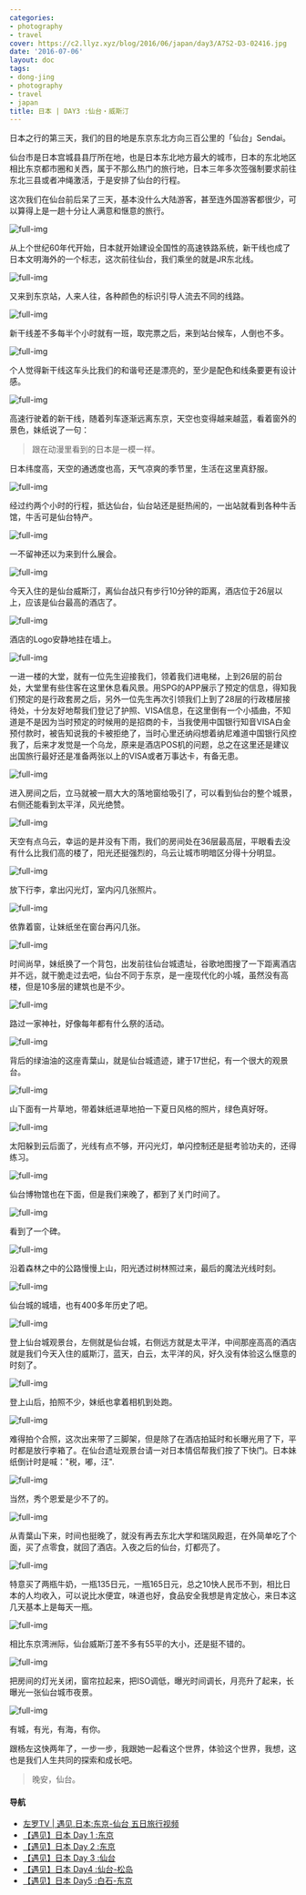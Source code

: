 ```yaml
---
categories:
- photography
- travel
cover: https://c2.llyz.xyz/blog/2016/06/japan/day3/A7S2-D3-02416.jpg
date: '2016-07-06'
layout: doc
tags:
- dong-jing
- photography
- travel
- japan
title: 日本 | DAY3 :仙台・威斯汀
---
```


日本之行的第三天，我们的目的地是东京东北方向三百公里的「仙台」Sendai。

仙台市是日本宫城县县厅所在地，也是日本东北地方最大的城市，日本的东北地区相比东京都市圈和关西，属于不那么热门的旅行地，日本三年多次签强制要求前往东北三县或者冲绳激活，于是安排了仙台的行程。

这次我们在仙台前后呆了三天，基本没什么大陆游客，甚至连外国游客都很少，可以算得上是一趟十分让人满意和惬意的旅行。

![full-img](https://c2.llyz.xyz/blog/2016/06/japan/day3/A7S2-D3-02416.jpg)

从上个世纪60年代开始，日本就开始建设全国性的高速铁路系统，新干线也成了日本文明海外的一个标志，这次前往仙台，我们乘坐的就是JR东北线。

![full-img](https://c2.llyz.xyz/blog/2016/06/japan/day3/A7S2-D3-02407.jpg)

又来到东京站，人来人往，各种颜色的标识引导人流去不同的线路。

![full-img](https://c2.llyz.xyz/blog/2016/06/japan/day3/A7S2-D3-02425.jpg)

新干线差不多每半个小时就有一班，取完票之后，来到站台候车，人倒也不多。

![full-img](https://c2.llyz.xyz/blog/2016/06/japan/day3/A7S2-D3-02438.jpg)

个人觉得新干线这车头比我们的和谐号还是漂亮的，至少是配色和线条要更有设计感。

![full-img](https://c2.llyz.xyz/blog/2016/06/japan/day3/A7S2-D3-02452.jpg)

高速行驶着的新干线，随着列车逐渐远离东京，天空也变得越来越蓝，看着窗外的景色，妹纸说了一句：

> 跟在动漫里看到的日本是一模一样。

日本纬度高，天空的通透度也高，天气凉爽的季节里，生活在这里真舒服。

![full-img](https://c2.llyz.xyz/blog/2016/06/japan/day3/A7S2-D3-02491.jpg)

经过约两个小时的行程，抵达仙台，仙台站还是挺热闹的，一出站就看到各种牛舌馆，牛舌可是仙台特产。

![full-img](https://c2.llyz.xyz/blog/2016/06/japan/day3/A7S2-D3-02492.jpg)

一不留神还以为来到什么展会。

![full-img](https://c2.llyz.xyz/blog/2016/06/japan/day3/A7S2-D3-02499.jpg)

今天入住的是仙台威斯汀，离仙台战只有步行10分钟的距离，酒店位于26层以上，应该是仙台最高的酒店了。

![full-img](https://c2.llyz.xyz/blog/2016/06/japan/day3/A7S2-D3-02508.jpg)

酒店的Logo安静地挂在墙上。

![full-img](https://c2.llyz.xyz/blog/2016/06/japan/day3/A7S2-D3-02514.jpg?ver=1)

一进一楼的大堂，就有一位先生迎接我们，领着我们进电梯，上到26层的前台处，大堂里有些住客在这里休息看风景。用SPG的APP展示了预定的信息，得知我们预定的是行政套房之后，另外一位先生再次引领我们上到了28层的行政楼层接待处，十分友好地帮我们登记了护照、VISA信息，在这里倒有一个小插曲，不知道是不是因为当时预定的时候用的是招商的卡，当我使用中国银行知音VISA白金预付款时，被告知说我的卡被拒绝了，当时心里还纳闷想着纳尼难道中国银行风控我了，后来才发觉是一个乌龙，原来是酒店POS机的问题，总之在这里还是建议出国旅行最好还是准备两张以上的VISA或者万事达卡，有备无患。

![full-img](https://c2.llyz.xyz/blog/2016/06/japan/day3/A7S2-D3-02524.jpg?ver=1)

进入房间之后，立马就被一扇大大的落地窗给吸引了，可以看到仙台的整个城景，右侧还能看到太平洋，风光绝赞。

![full-img](https://c2.llyz.xyz/blog/2016/06/japan/day3/A7S2-D3-02657.jpg)

天空有点乌云，幸运的是并没有下雨，我们的房间处在36层最高层，平眼看去没有什么比我们高的楼了，阳光还挺强烈的，乌云让城市明暗区分得十分明显。

![full-img](https://c2.llyz.xyz/blog/2016/06/japan/day3/A7S2-D3-02564.jpg)

放下行李，拿出闪光灯，室内闪几张照片。

![full-img](https://c2.llyz.xyz/blog/2016/06/japan/day3/A7S2-D3-02588.jpg)

依靠着窗，让妹纸坐在窗台再闪几张。

![full-img](https://c2.llyz.xyz/blog/2016/06/japan/day3/A7S2-D3-02689.jpg)

时间尚早，妹纸换了一个背包，出发前往仙台城遗址，谷歌地图搜了一下距离酒店并不远，就干脆走过去吧，仙台不同于东京，是一座现代化的小城，虽然没有高楼，但是10多层的建筑也是不少。

![full-img](https://c2.llyz.xyz/blog/2016/06/japan/day3/A7S2-D3-02681.jpg?ver=1)

路过一家神社，好像每年都有什么祭的活动。

![full-img](https://c2.llyz.xyz/blog/2016/06/japan/day3/A7S2-D3-02710.jpg)

背后的绿油油的这座青葉山，就是仙台城遗迹，建于17世纪，有一个很大的观景台。

![full-img](https://c2.llyz.xyz/blog/2016/06/japan/day3/A7S2-D3-02722.jpg)

山下面有一片草地，带着妹纸进草地拍一下夏日风格的照片，绿色真好呀。

![full-img](https://c2.llyz.xyz/blog/2016/06/japan/day3/A7S2-D3-02746.jpg)

太阳躲到云后面了，光线有点不够，开闪光灯，单闪控制还是挺考验功夫的，还得练习。

![full-img](https://c2.llyz.xyz/blog/2016/06/japan/day3/A7S2-D3-02813.jpg)

仙台博物馆也在下面，但是我们来晚了，都到了关门时间了。

![full-img](https://c2.llyz.xyz/blog/2016/06/japan/day3/A7S2-D3-02821.jpg)

看到了一个碑。

![full-img](https://c2.llyz.xyz/blog/2016/06/japan/day3/A7S2-D3-02880.jpg)

沿着森林之中的公路慢慢上山，阳光透过树林照过来，最后的魔法光线时刻。

![full-img](https://c2.llyz.xyz/blog/2016/06/japan/day3/A7S2-D3-02888.jpg)

仙台城的城墙，也有400多年历史了吧。

![full-img](https://c2.llyz.xyz/blog/2016/06/japan/day3/A7S2-D3-02927.jpg)

登上仙台城观景台，左侧就是仙台城，右侧远方就是太平洋，中间那座高高的酒店就是我们今天入住的威斯汀，蓝天，白云，太平洋的风，好久没有体验这么惬意的时刻了。

![full-img](https://c2.llyz.xyz/blog/2016/06/japan/day3/A7S2-D3-02941.jpg)

登上山后，拍照不少，妹纸也拿着相机到处跑。

![full-img](https://c2.llyz.xyz/blog/2016/06/japan/day3/A7S2-D3-02946.jpg)

难得拍个合照，这次出来带了三脚架，但是除了在酒店拍延时和长曝光用了下，平时都是放行李箱了。在仙台遗址观景台请一对日本情侣帮我们按了下快门。日本妹纸倒计时是喊："税，嘟，汪".

![full-img](https://c2.llyz.xyz/blog/2016/06/japan/day3/A7S2-D3-02947.jpg)

当然，秀个恩爱是少不了的。

![full-img](https://c2.llyz.xyz/blog/2016/06/japan/day3/A7S2-D3-03038.jpg)

从青葉山下来，时间也挺晚了，就没有再去东北大学和瑞凤殿逛，在外简单吃了个面，买了点零食，就回了酒店。入夜之后的仙台，灯都亮了。

![full-img](https://c2.llyz.xyz/blog/2016/06/japan/day3/A7S2-D3-03084.jpg)

特意买了两瓶牛奶，一瓶135日元，一瓶165日元，总之10快人民币不到，相比日本的人均收入，可以说比水便宜，味道也好，食品安全我想是肯定放心，来日本这几天基本上是每天一瓶。

![full-img](https://c2.llyz.xyz/blog/2016/06/japan/day3/A7S2-D3-03062.jpg)

相比东京湾洲际，仙台威斯汀差不多有55平的大小，还是挺不错的。

![full-img](https://c2.llyz.xyz/blog/2016/06/japan/day3/A7S2-D3-03079.jpg)

把房间的灯光关闭，窗帘拉起来，把ISO调低，曝光时间调长，月亮升了起来，长曝光一张仙台城市夜景。

![full-img](https://c2.llyz.xyz/blog/2016/06/japan/day3/A7S2-D3-03010.jpg)

有城，有光，有海，有你。

跟杨左这快两年了，一步一步，我跟她一起看这个世界，体验这个世界，我想，这也是我们人生共同的探索和成长吧。

> 晚安，仙台。

#### 导航

- [左罗TV | 遇见,日本:东京-仙台 五日旅行视频](https://luolei.org/zuoluotv-travel-in-japan/)
- [【遇见】日本 Day 1 :东京](https://luolei.org/meet-in-japan-day-1/)
- [【遇见】日本 Day 2 :东京](https://luolei.org/meet-in-japan-day-2/)
- [【遇见】日本 Day 3 :仙台](https://luolei.org/meet-in-japan-day-3/)
- [【遇见】日本 Day4 :仙台-松岛](https://luolei.org/meet-in-japan-day-4/)
- [【遇见】日本 Day5 :白石-东京](https://luolei.org/meet-in-japan-day-5/)

